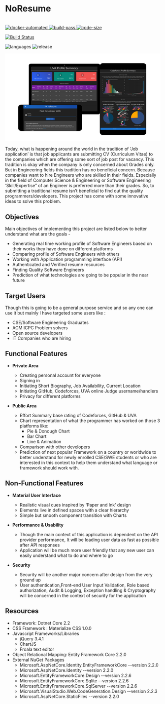 # NoResume

<p align="left">
  <br>
  <a href="https://cloud.docker.com/repository/docker/shunjid/no-resume/builds">
    <img src="https://img.shields.io/docker/cloud/automated/shunjid/no-resume" alt="docker-automated">
  </a>
  <a href="https://cloud.docker.com/repository/docker/shunjid/no-resume/builds">
    <img src="https://img.shields.io/docker/cloud/build/shunjid/no-resume" alt="build-pass">
  </a>
  <a href="https://github.com/shunjid/NoResume">
    <img src="https://img.shields.io/github/languages/code-size/shunjid/NoResume" alt="code-size">
  </a>

[![Build Status](https://img.shields.io/endpoint.svg?url=https%3A%2F%2Factions-badge.atrox.dev%2Fshunjid%2FNoResume%2Fbadge&style=flat)](https://actions-badge.atrox.dev/shunjid/NoResume/goto)

  <a>
   <img src="https://img.shields.io/github/languages/count/shunjid/NoResume" alt="languages">
  </a>
  <a>
   <img src="https://img.shields.io/github/release/shunjid/NoResume" alt="release">
  </a>	
</p>


<img src="wwwroot/Screens.png" alt="Screen"/>

Today, what is happening around the world in the tradition of ‘Job application’ is that job applicants are submitting CV (Curriculum Vitae) to the companies which are offering some sort of job post for vacancy. This tradition is okay when the company is only concerned about Grades only. But in Engineering fields this tradition has no beneficial concern. 
Because companies want to hire Engineers who are skilled in their fields. Especially in the field of  Computer Science & Engineering or Software Engineering ‘Skill/Expertise” of an Engineer is preferred more than their grades. So, to submitting a traditional resume isn’t beneficial to find out the quality programmers/developers. This project has come with some innovative ideas to solve this problem.


## Objectives

Main objectives of implementing this project are listed below to better understand what are the goals -

* Generating real time working profile of Software Engineers based on their works they have done on different platforms
* Comparing profile of Software Engineers with others
* Working with Application programming interface (API) 
* Authenticated and Verified resume resources
* Finding Quality Software Engineers
* Prediction of what technologies are going to be popular in the near future

## Target Users

Though this is going to be a general purpose service and so any one can use it but mainly I have targeted some users like :

* CSE/Software Engineering Graduates
* ACM ICPC Problem solvers
* Open source developers
* IT Companies who are hiring


## Functional Features
	
+ **Private Area**
    * Creating personal account for everyone
    * Signing in
    * Initiating Short Biography, Job Availability, Current Location
    * Initiating GitHub, Codeforces, UVA online Judge username/handlers
    * Privacy for different platforms




+ **Public Area**
    * Effort Summary base rating of Codeforces, GitHub & UVA
    * Chart representation of what the programmer has worked on those 3 platforms like:
        - Pie & Donough Chart
        - Bar Chart
        - Line & Animation
    * Comparison with other developers
    * Prediction of next popular Framework on a country or worldwide to better understand for newly enrolled CSE/SWE students or who are interested in this context to help them understand what language or framework should work with.
 

## Non-Functional Features

+ **Material User Interface**
    * Realistic visual cues inspired by ‘Paper and Ink’ design
    * Elements live in defined spaces with a clear hierarchy
    * Simple but smooth component transition with Charts
    
+ **Performance & Usability**
    * Though the main context of this application is dependent on the API provider performance, It will be loading user data as fast as possible after API responses
    * Application will be much more user friendly that any new user can easily understand what to do and where to go

+ **Security**
    * Security will be another major concern after design from the very ground up
    * User authentication,Front-end User Input Validation, Role based authorization, Audit & Logging, Exception handling & Cryptography will be concerned in the context of security for the application


## Resources 
* Framework: Dotnet Core 2.2
* CSS Framework : Materialize CSS 1.0.0
* Javascript Frameworks/Libraries
   * jQuery 3.4.1
   * ChartJS
   * Froala text editor
* Object Relational Mapping: Entity Framework Core 2.2.0
* External NuGet Packages
   * Microsoft.AspNetCore.Identity.EntityFrameworkCore --version 2.2.0
   * Microsoft.AspNetCore.Identity --version 2.2.0
   * Microsoft.EntityFrameworkCore.Design --version 2.2.6
   * Microsoft.EntityFrameworkCore.Sqlite --version 2.2.6
   * Microsoft.EntityFrameworkCore.SqlServer --version 2.2.6
   * Microsoft.VisualStudio.Web.CodeGeneration.Design --version 2.2.3
   * Microsoft.AspNetCore.StaticFiles --version 2.2.0
